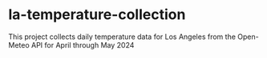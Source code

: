 # la-temperature-collection
This project collects daily temperature data for Los Angeles from the Open-Meteo API for April through May 2024
